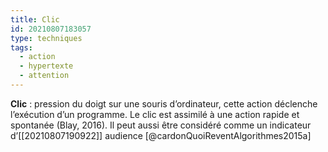 ```yaml
---
title: Clic
id: 20210807183057
type: techniques
tags:
  - action
  - hypertexte
  - attention
---
```

           

**Clic** : pression du doigt sur une souris d’ordinateur, cette action déclenche l’exécution d’un programme. Le clic est assimilé à une action rapide et spontanée (Blay, 2016). Il peut aussi être considéré comme un indicateur d’[[20210807190922]] audience [@cardonQuoiReventAlgorithmes2015a]


